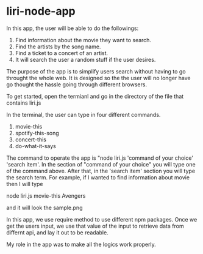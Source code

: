 # liri-node-app

In this app, the user will be able to do the followings:

1. Find information about the movie they want to search.
2. Find the artists by the song name.
3. Find a ticket to a concert of an artist.
4. It will search the user a random stuff if the user desires.

The purpose of the app is to simplify users search without having to go throught the whole web.
It is designed so the the user will no longer have go thought the hassle going through different browsers.

To get started, open the termianl and go in the directory of the file that contains liri.js

In the terminal, the user can type in four different commands.
1. movie-this
2. spotify-this-song
3. concert-this
4. do-what-it-says

The command to operate the app is "node liri.js 'command of your choice' 'search item'.
In the section of "command of your choice" you will type one of the command above.
After that, in the 'search item' section you will type the search term.
For example, if I wanted to find information about movie then I will type

node liri.js movie-this Avengers

and it will look the sample.png


In this app, we use require method to use different npm packages.
Once we get the users input, we use that value of the input to retrieve data from differnt api, and lay it out to be readable.

My role in the app was to make all the logics work properly.






